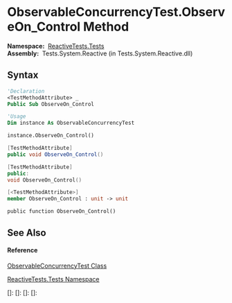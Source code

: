 # ObservableConcurrencyTest.ObserveOn\_Control Method

**Namespace:**  [ReactiveTests.Tests](ReactiveTests.Tests\ReactiveTests.Tests.md)  
**Assembly:**  Tests.System.Reactive (in Tests.System.Reactive.dll)

## Syntax

```vb
'Declaration
<TestMethodAttribute> _
Public Sub ObserveOn_Control
```

```vb
'Usage
Dim instance As ObservableConcurrencyTest

instance.ObserveOn_Control()
```

```csharp
[TestMethodAttribute]
public void ObserveOn_Control()
```

```c++
[TestMethodAttribute]
public:
void ObserveOn_Control()
```

```fsharp
[<TestMethodAttribute>]
member ObserveOn_Control : unit -> unit 
```

```jscript
public function ObserveOn_Control()
```

## See Also

#### Reference

[ObservableConcurrencyTest Class](ObservableConcurrencyTest\ObservableConcurrencyTest.md)

[ReactiveTests.Tests Namespace](ReactiveTests.Tests\ReactiveTests.Tests.md)

[]: 
[]: 
[]: 
[]: 
